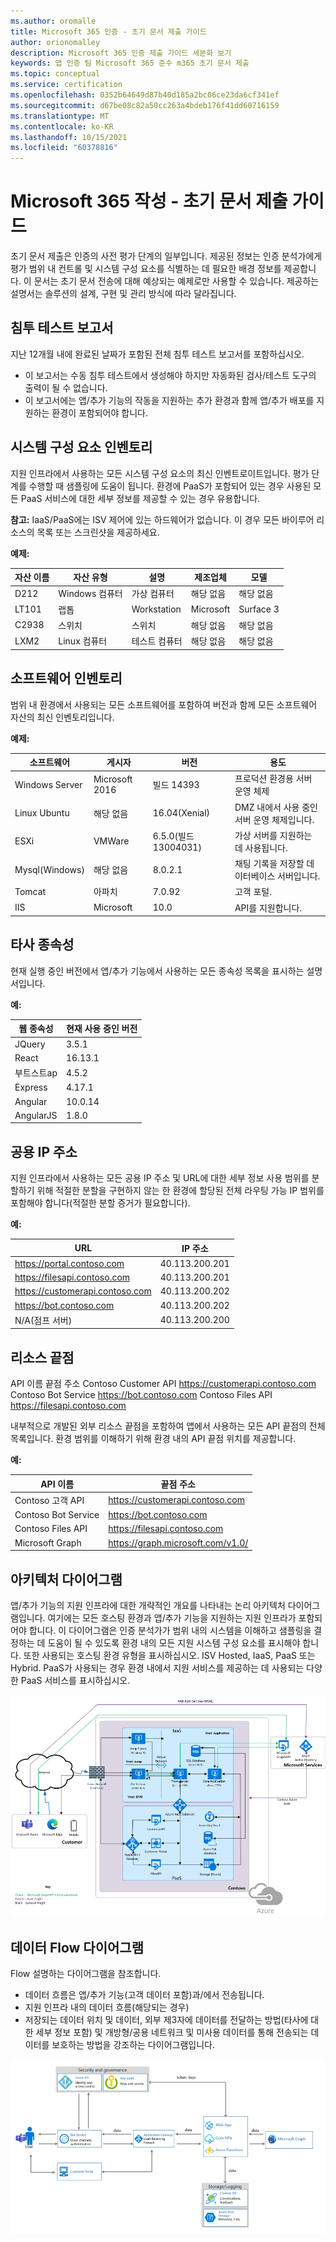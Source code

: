 ```yaml
---
ms.author: oromalle
title: Microsoft 365 인증 - 초기 문서 제출 가이드
author: orionomalley
description: Microsoft 365 인증 제출 가이드 세분화 보기
keywords: 앱 인증 팀 Microsoft 365 준수 m365 초기 문서 제출
ms.topic: conceptual
ms.service: certification
ms.openlocfilehash: 0352b64649d87b40d185a2bc06ce23da6cf341ef
ms.sourcegitcommit: d67be08c82a50cc263a4bdeb176f41dd60716159
ms.translationtype: MT
ms.contentlocale: ko-KR
ms.lasthandoff: 10/15/2021
ms.locfileid: "60378816"
---
```

# <a name="microsoft-365-ceritification---initial-document-submission-guide"></a>Microsoft 365 작성 - 초기 문서 제출 가이드

초기 문서 제출은 인증의 사전 평가 단계의 일부입니다. 제공된 정보는 인증 분석가에게 평가 범위 내 컨트롤 및 시스템 구성 요소를 식별하는 데 필요한 배경 정보를 제공합니다. 이 문서는 초기 문서 전송에 대해 예상되는 예제로만 사용할 수 있습니다. 제공하는 설명서는 솔루션의 설계, 구현 및 관리 방식에 따라 달라집니다.

## <a name="penetration-test-report"></a>침투 테스트 보고서

지난 12개월 내에 완료된 날짜가 포함된 전체 침투 테스트 보고서를 포함하십시오. 
-   이 보고서는 수동 침투 테스트에서 생성해야 하지만 자동화된 검사/테스트 도구의 출력이 될 수 없습니다.
-   이 보고서에는 앱/추가 기능의 작동을 지원하는 추가 환경과 함께 앱/추가 배포를 지원하는 환경이 포함되어야 합니다.


## <a name="system-component-inventory"></a>시스템 구성 요소 인벤토리

지원 인프라에서 사용하는 모든 시스템 구성 요소의 최신 인벤트로이트입니다. 평가 단계를 수행할 때 샘플링에 도움이 됩니다. 환경에 PaaS가 포함되어 있는 경우 사용된 모든 PaaS 서비스에 대한 세부 정보를 제공할 수 있는 경우 유용합니다.

**참고:** IaaS/PaaS에는 ISV 제어에 있는 하드웨어가 없습니다.  이 경우 모든 바이루어 리소스의 목록 또는 스크린샷을 제공하세요.

**예제:**

|자산 이름|    자산 유형| 설명|    제조업체|   모델|
|-|-|-|-|-|
|D212|  Windows  컴퓨터|   가상 컴퓨터|    해당 없음| 해당 없음|
|LT101| 랩톱| Workstation|    Microsoft|  Surface 3|
|C2938| 스위치| 스위치|해당 없음|해당 없음|     
|LXM2|  Linux 컴퓨터|  테스트 컴퓨터|해당 없음|해당 없음|       


## <a name="software-inventory"></a>소프트웨어 인벤토리

범위 내 환경에서 사용되는 모든 소프트웨어를 포함하여 버전과 함께 모든 소프트웨어 자산의 최신 인벤토리입니다.

**예제:**

|소프트웨어|  게시자|  버전|     용도|
|-|-|-|-|
|Windows Server|    Microsoft 2016 | 빌드 14393| 프로덕션 환경용 서버 운영 체제|.
|Linux Ubuntu|  해당 없음|    16.04(Xenial)| DMZ 내에서 사용 중인 서버 운영 체제입니다.|
|ESXi|  VMWare| 6.5.0(빌드 13004031)| 가상 서버를 지원하는 데 사용됩니다.|
|Mysql(Windows)|   해당 없음|    8.0.2.1|    채팅 기록을 저장할 데이터베이스 서버입니다.|
|Tomcat|        아파치| 7.0.92| 고객 포털.|
|IIS|   Microsoft|  10.0|   API를 지원합니다.|


## <a name="third-party-dependencies"></a>타사 종속성

현재 실행 중인 버전에서 앱/추가 기능에서 사용하는 모든 종속성 목록을 표시하는 설명서입니다.

**예:**

|웹 종속성|  현재 사용 중인 버전|
|-|-|
|JQuery|    3.5.1|
|React| 16.13.1|
|부트스트ap| 4.5.2|
|Express|   4.17.1|
|Angular|   10.0.14|
|AngularJS| 1.8.0|


## <a name="public-ip-addresses"></a>공용 IP 주소

지원 인프라에서 사용하는 모든 공용 IP 주소 및 URL에 대한 세부 정보 사용 범위를 분할하기 위해 적절한 분할을 구현하지 않는 한 환경에 할당된 전체 라우팅 가능 IP 범위를 포함해야 합니다(적절한 분할 증거가 필요합니다).

**예:**

|URL|  IP 주소|
|-|-|
|https://portal.contoso.com |40.113.200.201 |
|https://filesapi.contoso.com|  40.113.200.201|
|https://customerapi.contoso.com|   40.113.200.202|
|https://bot.contoso.com|   40.113.200.202|
|N/A(점프 서버)| 40.113.200.200|


## <a name="resource-endpoints"></a>리소스 끝점

API 이름 끝점 주소 Contoso Customer API    https://customerapi.contoso.com Contoso Bot Service https://bot.contoso.com Contoso Files API   https://filesapi.contoso.com

내부적으로 개발된 외부 리소스 끝점을 포함하여 앱에서 사용하는 모든 API 끝점의 전체 목록입니다. 환경 범위를 이해하기 위해 환경 내의 API 끝점 위치를 제공합니다.

**예:**

|API 이름|  끝점 주소|
|-|-|
|Contoso 고객 API|  https://customerapi.contoso.com|
|Contoso Bot Service|   https://bot.contoso.com|
|Contoso Files API| https://filesapi.contoso.com|
|Microsoft Graph| https://graph.microsoft.com/v1.0/|


## <a name="architectural-diagram"></a>아키텍처 다이어그램

앱/추가 기능의 지원 인프라에 대한 개략적인 개요를 나타내는 논리 아키텍처 다이어그램입니다. 여기에는 모든 호스팅 환경과 앱/추가 기능을 지원하는 지원 인프라가 포함되어야 합니다. 이 다이어그램은 인증 분석가가 범위 내의 시스템을 이해하고 샘플링을 결정하는 데 도움이 될 수 있도록 환경 내의 모든 지원 시스템 구성 요소를 표시해야 합니다. 또한 사용되는 호스팅 환경 유형을 표시하십시오. ISV Hosted, IaaS, PaaS 또는 Hybrid. PaaS가 사용되는 경우 환경 내에서 지원 서비스를 제공하는 데 사용되는 다양한 PaaS 서비스를 표시하십시오.

![아키텍처 다이어그램](../media/Architecturaldiagram.png)

## <a name="data-flow-diagram"></a>데이터 Flow 다이어그램

Flow 설명하는 다이어그램을 참조합니다.
-   데이터 흐름은 앱/추가 기능(고객 데이터 포함)과/에서 전송됩니다.
-   지원 인프라 내의 데이터 흐름(해당되는 경우)
-   저장되는 데이터 위치 및 데이터, 외부 제3자에 데이터를 전달하는 방법(타사에 대한 세부 정보 포함) 및 개방형/공용 네트워크 및 미사용 데이터를 통해 전송되는 데이터를 보호하는 방법을 강조하는 다이어그램입니다.

![데이터 Flow 다이어그램](../media/Dataflowdiagram.png)



